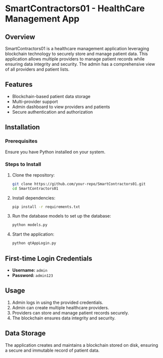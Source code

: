 # SmartContractors01 - HealthCare Management App

## Overview
SmartContractors01 is a healthcare management application leveraging blockchain technology to securely store and manage patient data. This application allows multiple providers to manage patient records while ensuring data integrity and security. The admin has a comprehensive view of all providers and patient lists.

## Features
- Blockchain-based patient data storage
- Multi-provider support
- Admin dashboard to view providers and patients
- Secure authentication and authorization

## Installation
### Prerequisites
Ensure you have Python installed on your system.

### Steps to Install
1. Clone the repository:
   ```sh
   git clone https://github.com/your-repo/SmartContractors01.git
   cd SmartContractors01
   ```
2. Install dependencies:
   ```sh
   pip install -r requirements.txt
   ```
3. Run the database models to set up the database:
   ```sh
   python models.py
   ```
4. Start the application:
   ```sh
   python qtAppLogin.py
   ```

## First-time Login Credentials
- **Username:** `admin`
- **Password:** `admin123`

## Usage
1. Admin logs in using the provided credentials.
2. Admin can create multiple healthcare providers.
3. Providers can store and manage patient records securely.
4. The blockchain ensures data integrity and security.

## Data Storage
The application creates and maintains a blockchain stored on disk, ensuring a secure and immutable record of patient data.

